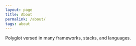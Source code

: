 ```yaml
---
layout: page
title: About
permalink: /about/
tags: about
---
```


Polyglot versed in many frameworks, stacks, and languages.
